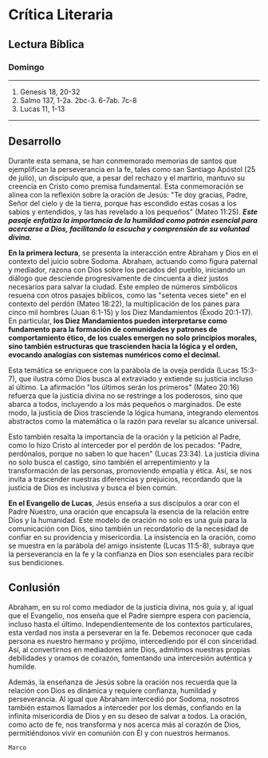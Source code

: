 
# Crítica Literaria

## Lectura Bíblica

### Domingo

---

1. Génesis 18, 20-32
2. Salmo 137, 1-2a. 2bc-3. 6-7ab. 7c-8  
3. Lucas 11, 1-13  

---

## Desarrollo

Durante esta semana, se han conmemorado memorias de santos que ejemplifican la perseverancia en la fe, tales como san Santiago Apóstol (25 de julio), un discípulo que, a pesar del rechazo y el martirio, mantuvo su creencia en Cristo como premisa fundamental. Esta conmemoración se alinea con la reflexión sobre la oración de Jesús: "Te doy gracias, Padre, Señor del cielo y de la tierra, porque has escondido estas cosas a los sabios y entendidos, y las has revelado a los pequeños" (Mateo 11:25). ***Este pasaje enfatiza la importancia de la humildad como patrón esencial para acercarse a Dios, facilitando la escucha y comprensión de su voluntad divina.***

**En la primera lectura**, se presenta la interacción entre Abraham y Dios en el contexto del juicio sobre Sodoma. Abraham, actuando como figura paternal y mediador, razona con Dios sobre los pecados del pueblo, iniciando un diálogo que desciende progresivamente de cincuenta a diez justos necesarios para salvar la ciudad. Este empleo de números simbólicos resuena con otros pasajes bíblicos, como las "setenta veces siete" en el contexto del perdón (Mateo 18:22), la multiplicación de los panes para cinco mil hombres (Juan 6:1-15) y los Diez Mandamientos (Éxodo 20:1-17). En particular, **los Diez Mandamientos pueden interpretarse como fundamento para la formación de comunidades y patrones de comportamiento ético, de los cuales emergen no solo principios morales, sino también estructuras que trascienden hacia la lógica y el orden, evocando analogías con sistemas numéricos como el decimal.**

Esta temática se enriquece con la parábola de la oveja perdida (Lucas 15:3-7), que ilustra cómo Dios busca al extraviado y extiende su justicia incluso al último. La afirmación "los últimos serán los primeros" (Mateo 20:16) refuerza que la justicia divina no se restringe a los poderosos, sino que abarca a todos, incluyendo a los más pequeños o marginados. De este modo, la justicia de Dios trasciende la lógica humana, integrando elementos abstractos como la matemática o la razón para revelar su alcance universal.

Esto también resalta la importancia de la oración y la petición al Padre, como lo hizo Cristo al interceder por el perdón de los pecados: "Padre, perdónalos, porque no saben lo que hacen" (Lucas 23:34). La justicia divina no solo busca el castigo, sino también el arrepentimiento y la transformación de las personas, promoviendo empatía y ética. Así, se nos invita a trascender nuestras diferencias y prejuicios, recordando que la justicia de Dios es inclusiva y busca el bien común.

**En el Evangelio de Lucas**, Jesús enseña a sus discípulos a orar con el Padre Nuestro, una oración que encapsula la esencia de la relación entre Dios y la humanidad. Este modelo de oración no solo es una guía para la comunicación con Dios, sino también un recordatorio de la necesidad de confiar en su providencia y misericordia. La insistencia en la oración, como se muestra en la parábola del amigo insistente (Lucas 11:5-8), subraya que la perseverancia en la fe y la confianza en Dios son esenciales para recibir sus bendiciones.

## Conlusión

Abraham, en su rol como mediador de la justicia divina, nos guía y, al igual que el Evangelio, nos enseña que el Padre siempre espera con paciencia, incluso hasta el último. Independientemente de los contextos particulares, esta verdad nos insta a perseverar en la fe. Debemos reconocer que cada persona es nuestro hermano y prójimo, intercediendo por él con sinceridad. Así, al convertirnos en mediadores ante Dios, admitimos nuestras propias debilidades y oramos de corazón, fomentando una intercesión auténtica y humilde.

Además, la enseñanza de Jesús sobre la oración nos recuerda que la relación con Dios es dinámica y requiere confianza, humildad y perseverancia. Al igual que Abraham intercedió por Sodoma, nosotros también estamos llamados a interceder por los demás, confiando en la infinita misericordia de Dios y en su deseo de salvar a todos. La oración, como acto de fe, nos transforma y nos acerca más al corazón de Dios, permitiéndonos vivir en comunión con Él y con nuestros hermanos.

    Marco
